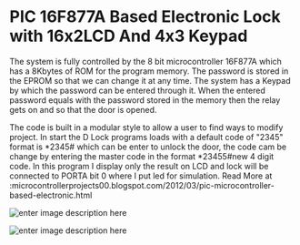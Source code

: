 # PIC 16F877A Based Electronic Lock with 16x2LCD And 4x3 Keypad

The system is fully controlled by the 8 bit microcontroller 16F877A which has a 8Kbytes of ROM for the program memory. The password is stored in the EPROM so that we can change it at any time. The system has a Keypad by which the password can be entered through it. When the entered password equals with the password stored in the memory then the relay gets on and so that the door is opened. 

The code is built in a modular style to allow a user to find ways to modify project. In start the D Lock programs loads with a default code of "2345" format is *2345# which can be enter to unlock the door, the code cam be change by entering the master code in the format *23455#new 4 digit code. In this program I display only the result on LCD and lock will be connected to PORTA bit 0 where I put led for simulation.
Read More at :microcontrollerprojects00.blogspot.com/2012/03/pic-microcontroller-based-electronic.html

![enter image description here](http://1.bp.blogspot.com/-krtKPqnBrIE/UpHP1FqIbzI/AAAAAAAAAf8/5XIuvPS-g60/s1600/index.jpg)


![enter image description here](http://2.bp.blogspot.com/-umTJIv4a_hc/UJx9MAwoFQI/AAAAAAAAAV8/neKy-f2xZZA/s1600/up.jpg)

